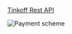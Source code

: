 [Tinkoff Rest API](https://www.tinkoff.ru/kassa/develop/api/payments/)

![Payment scheme](https://acdn.tinkoff.ru/static/pages/files/d3cd0230-03a1-47e6-bacf-dfdf9c8c1bea.png)
